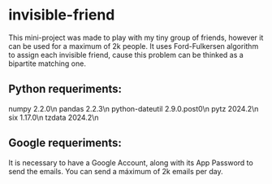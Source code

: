 # invisible-friend

This mini-project was made to play with my tiny group of friends, however it can be used for a maximum of 2k people. It uses Ford-Fulkersen algorithm to assign each invisible friend, cause this problem can be thinked as a bipartite matching one.

## Python requeriments:
numpy		 2.2.0\n
pandas		 2.2.3\n
python-dateutil	 2.9.0.post0\n
pytz		 2024.2\n
six		 1.17.0\n
tzdata		 2024.2\n

## Google requeriments:

It is necessary to have a Google Account, along with its App Password to send the emails. You can send a máximum of 2k emails per day.
